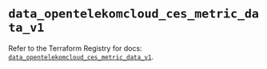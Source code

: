 # `data_opentelekomcloud_ces_metric_data_v1`

Refer to the Terraform Registry for docs: [`data_opentelekomcloud_ces_metric_data_v1`](https://registry.terraform.io/providers/opentelekomcloud/opentelekomcloud/1.36.46/docs/data-sources/ces_metric_data_v1).
